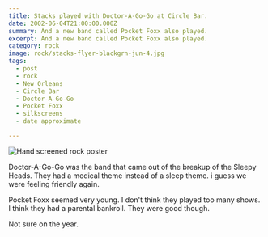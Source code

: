 ```yaml
---
title: Stacks played with Doctor-A-Go-Go at Circle Bar.
date: 2002-06-04T21:00:00.000Z
summary: And a new band called Pocket Foxx also played.
excerpt: And a new band called Pocket Foxx also played.
category: rock
image: rock/stacks-flyer-blackgrn-jun-4.jpg
tags:
  - post 
  - rock
  - New Orleans
  - Circle Bar
  - Doctor-A-Go-Go
  - Pocket Foxx
  - silkscreens
  - date approximate

---
```


![Hand screened rock poster](/static/img/rock/stacks-flyer-blackgrn-jun-4.jpg "Hand screened rock poster")

Doctor-A-Go-Go was the band that came out of the breakup of the Sleepy Heads. They had a medical theme instead of a sleep theme. i guess we were feeling friendly again.

Pocket Foxx seemed very young. I don't think they played too many shows. I think they had a parental bankroll. They were good though.

Not sure on the year.

